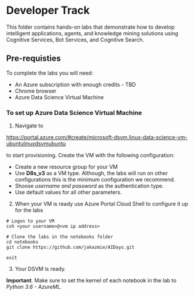 # Developer Track

This folder contains hands-on labs that demonstrate how to develop intelligent applications, agents, and knowledge mining solutions
using Cognitive Services, Bot Services, and Cognitive Search.

## Pre-requisties

To complete the labs you will need:
- An Azure subscription with enough credits - TBD
- Chrome browser
- Azure Data Science Virtual Machine
  

### To set up Azure Data Science Virtual Machine

1. Navigate to 

https://portal.azure.com/#create/microsoft-dsvm.linux-data-science-vm-ubuntulinuxdsvmubuntu 

to start provisioning. Create the VM with the following configuration: 
   - Create a new resource group for your VM
   - Use **D8s_v3** as a VM type. Although, the labs will run on other configurations this is the minimum configuration we recommend. 
   - Shoose *username and password* as the authentication type. 
   - Use default values for all other parameters.


2. When your VM is ready use Azure Portal Cloud Shell to configure it up for the labs

```
# Logon to your VM
ssh <your username>@<vm ip address>

# Clone the labs in the notebooks folder
cd notebooks
git clone https://github.com/jakazmie/AIDays.git

exit
```


3. Your DSVM is ready.

**Important**. Make sure to set the kernel of each notebook in the lab to *Python 3.6 - AzureML*.


